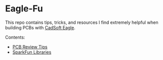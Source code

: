 # Eagle-Fu
This repo contains tips, tricks, and resources I find extremely helpful when building PCBs with [CadSoft Eagle](http://www.cadsoftusa.com/).

Contents:
 - [PCB Review Tips](tips/)
 - [SparkFun Libraries](sparkfun/)

